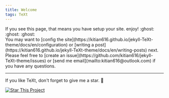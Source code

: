 ```yaml
---
title: Welcome
tags: TeXt
---
```

<div data-lang="en">
If you see this page, that means you have setup your site. enjoy! :ghost: :ghost: :ghost:
</div>

<div data-lang="zh-TW" style="display: none;">
如果你看到這個頁面，表示切換成功！！
</div>
You may want to [config the site](https://kitian616.github.io/jekyll-TeXt-theme/docs/en/configuration) or [writing a post](https://kitian616.github.io/jekyll-TeXt-theme/docs/en/writing-posts) next. Please feel free to [create an issue](https://github.com/kitian616/jekyll-TeXt-theme/issues) or [send me email](mailto:kitian616@outlook.com) if you have any questions.

<!--more-->

---

If you like TeXt, don't forget to give me a star. :star2:

[![Star This Project](https://img.shields.io/github/stars/kitian616/jekyll-TeXt-theme.svg?label=Stars&style=social)](https://github.com/kitian616/jekyll-TeXt-theme/)
